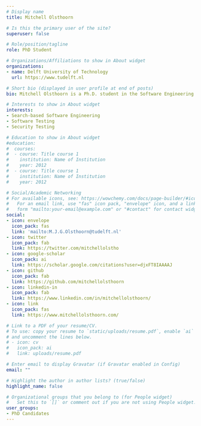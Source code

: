 ```yaml
---
# Display name
title: Mitchell Olsthoorn

# Is this the primary user of the site?
superuser: false

# Role/position/tagline
role: PhD Student

# Organizations/Affiliations to show in About widget
organizations:
- name: Delft University of Technology
  url: https://www.tudelft.nl

# Short bio (displayed in user profile at end of posts)
bio: Mitchell Olsthoorn is a Ph.D. student in the Software Engineering Research Group (SERG) at Delft University of Technology. He is also a member of the Computational Intelligence for Software Engineering lab (CISELab) and the Blockchain lab. Mitchell holds an M.Sc. degree in Computer Science – with a specialization in Cyber Security and Blockchain. His interests include network security, computational intelligence, and pen-testing. Mitchell is currently working on Security testing for blockchain.

# Interests to show in About widget
interests:
- Search-based Software Engineering
- Software Testing
- Security Testing

# Education to show in About widget
#education:
#  courses:
#  - course: Title course 1
#    institution: Name of Institution
#    year: 2012
#  - course: Title course 1
#    institution: Name of Institution
#    year: 2012

# Social/Academic Networking
# For available icons, see: https://wowchemy.com/docs/page-builder/#icons
#   For an email link, use "fas" icon pack, "envelope" icon, and a link in the
#   form "mailto:your-email@example.com" or "#contact" for contact widget.
social:
- icon: envelope
  icon_pack: fas
  link: 'mailto:M.J.G.Olsthoorn@tudelft.nl'
- icon: twitter
  icon_pack: fab
  link: https://twitter.com/mitchellolstho
- icon: google-scholar
  icon_pack: ai
  link: https://scholar.google.com/citations?user=djxFT8IAAAAJ
- icon: github
  icon_pack: fab
  link: https://github.com/mitchellolsthoorn
- icon: linkedin-in
  icon_pack: fab
  link: https://www.linkedin.com/in/mitchellolsthoorn/
- icon: link
  icon_pack: fas
  link: https://www.mitchellolsthoorn.com/  

# Link to a PDF of your resume/CV.
# To use: copy your resume to `static/uploads/resume.pdf`, enable `ai` icons in `params.toml`,
# and uncomment the lines below.
# - icon: cv
#   icon_pack: ai
#   link: uploads/resume.pdf

# Enter email to display Gravatar (if Gravatar enabled in Config)
email: ""

# Highlight the author in author lists? (true/false)
highlight_name: false

# Organizational groups that you belong to (for People widget)
#   Set this to `[]` or comment out if you are not using People widget.
user_groups:
- PhD Candidates
---
```

